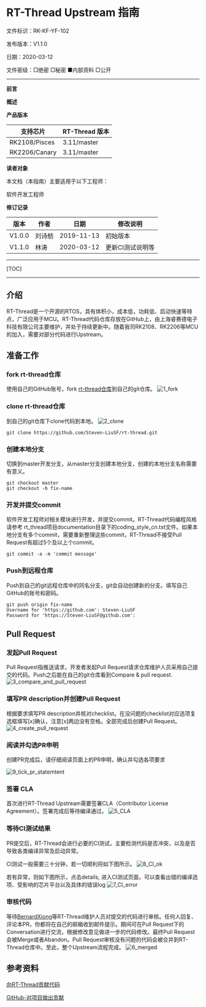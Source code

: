 # RT-Thread Upstream 指南

文件标识：RK-KF-YF-102

发布版本：V1.1.0

日期：2020-03-12

文件密级：□绝密   □秘密   ■内部资料   □公开

---

**前言**

**概述**

**产品版本**

| **支持芯片**  | **RT-Thread 版本** |
| ------------- | ------------------ |
| RK2108/Pisces | 3.11/master        |
| RK2206/Canary | 3.11/master        |

**读者对象**

本文档（本指南）主要适用于以下工程师：

软件开发工程师

**修订记录**

| **版本** | **作者** | **日期**   | **修改说明**     |
| -------- | -------- | ---------- | ---------------- |
| V1.0.0   | 刘诗舫   | 2019-11-13 | 初始版本         |
| V1.1.0   | 林涛     | 2020-03-12 | 更新CI测试说明等 |

---

[TOC]

---

## 介绍

RT-Thread是一个开源的RTOS，具有体积小，成本低，功耗低、启动快速等特点，广泛应用于MCU。RT-Thread代码仓库存放在GitHub上，由上海睿赛德电子科技有限公司主要维护，并处于持续更新中。随着我司RK2108、RK2206等MCU的加入，需要对部分代码进行Upstream。

## 准备工作

### fork rt-thread仓库

使用自己的GitHub账号，fork [rt-thread仓库](https://github.com/RT-Thread/rt-thread)到自己的git仓库。
![1_fork](./Rockchip_Developer_Guide_RT-Thread_Upstream_CN/1_fork.jpg)

### clone rt-thread仓库

到自己的git仓库下clone代码到本地。
![2_clone](./Rockchip_Developer_Guide_RT-Thread_Upstream_CN/2_clone.jpg)

```
git clone https://github.com/Steven-LiuSF/rt-thread.git
```

### 创建本地分支

切换到master开发分支，从master分支创建本地分支，创建的本地分支名称需要有意义。

```
git checkout master
git checkout -b fix-name
```

### 开发并提交commit

软件开发工程师对相关模块进行开发，并提交commit。RT-Thread代码编程风格请参考 rt_thread项目documentation目录下的coding_style_cn.txt文件。如果本地分支有多个commit，需要重新整理这些commit，RT-Thread不接受Pull Request有超过5个及以上个commit。

```
git commit -a -m 'commit message'
```

### Push到远程仓库

Push到自己的git远程仓库中的同名分支，git会自动创建新的分支。填写自己GitHub的账号和密码。

```
git push origin fix-name
Username for 'https://github.com': Steven-LiuSF
Password for 'https://Steven-LiuSF@github.com':
```

## Pull Request

### 发起Pull Request

Pull Request指推送请求，开发者发起Pull Request请求仓库维护人员采用自己提交的代码。Push之后能在自己的git仓库看到Compare & pull request.
![3_compare_and_pull_request](./Rockchip_Developer_Guide_RT-Thread_Upstream_CN/3_compare_and_pull_request.jpg)

### 填写PR description并创建Pull Request

根据要求填写PR description并核对checklist。在没问题的checklist对应选项复选框填写[x]确认，注意[x]两边没有空格。全部完成后创建Pull Request。
![4_create_pull_request](./Rockchip_Developer_Guide_RT-Thread_Upstream_CN/4_create_pull_request.png)

### 阅读并勾选PR申明

创建PR完成后，请仔细阅读页面上的PR申明，确认并勾选各项要求

![9_tick_pr_statemtent](./Rockchip_Developer_Guide_RT-Thread_Upstream_CN/9_tick_pr_statemtent.jpg)

### 签署 CLA

首次进行RT-Thread Upstream需要签署CLA（Contributor License Agreement）。签署完成后等待编译通过。
![5_CLA](./Rockchip_Developer_Guide_RT-Thread_Upstream_CN/5_CLA.jpg)

### 等待CI测试结果

PR提交后，RT-Thread会进行必要的CI测试，主要检测代码是否冲突，以及是否导致各类编译异常及启动异常。

CI测试一般需要三十分钟，若一切顺利将如下图所示。
![8_CI_ok](./Rockchip_Developer_Guide_RT-Thread_Upstream_CN/8_CI_ok.jpg)

若有异常，则如下图所示，点击details, 进入CI测试页面，可以查看出错的编译选项、受影响的芯片平台以及具体的错误log
![7_CI_error](./Rockchip_Developer_Guide_RT-Thread_Upstream_CN/7_CI_error.jpg)

### 审核代码

等待[BernardXiong](https://github.com/BernardXiong)等RT-Thread维护人员对提交的代码进行审核。任何人回复、评论本PR，你都将在自己的邮箱收到邮件提示。期间可在Pull Request下的Conversation进行交流，根据修改意见做进一步的代码修改。最终Pull Request会被Merge或者Abandon。Pull Request审核没有问题的代码会被合并到RT-Thread仓库中。至此，整个Upstream流程完成。
![6_merged](./Rockchip_Developer_Guide_RT-Thread_Upstream_CN/6_merged.jpg)

## 参考资料

[向RT-Thread贡献代码](https://www.rt-thread.org/document/site/development-guide/github/github/#_5)

[GitHub-对项目做出贡献](https://git-scm.com/book/zh/v2/GitHub-对项目做出贡献)